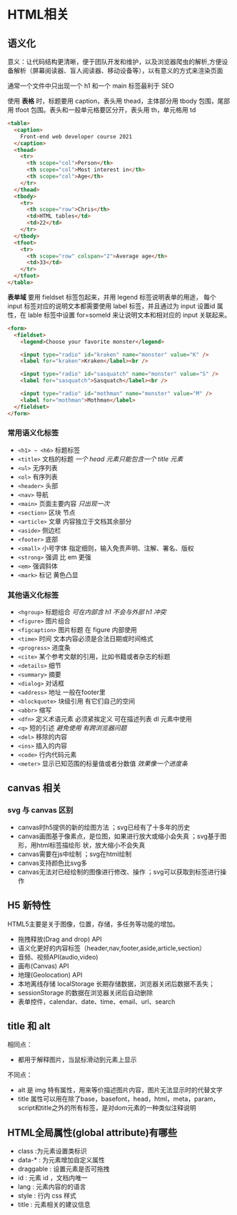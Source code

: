# HTML相关

## 语义化

意义：让代码结构更清晰，便于团队开发和维护，以及浏览器爬虫的解析,方便设备解析（屏幕阅读器、盲人阅读器、移动设备等），以有意义的方式来渲染页面

通常一个文件中只出现一个 h1 和一个 main 标签最利于 SEO

使用 **表格** 时，标题要用 caption，表头用 thead，主体部分用 tbody 包围，尾部用 tfoot 包围。表头和一般单元格要区分开，表头用 th，单元格用 td

```html
<table>
  <caption>
    Front-end web developer course 2021
  </caption>
  <thead>
    <tr>
      <th scope="col">Person</th>
      <th scope="col">Most interest in</th>
      <th scope="col">Age</th>
    </tr>
  </thead>
  <tbody>
    <tr>
      <th scope="row">Chris</th>
      <td>HTML tables</td>
      <td>22</td>
    </tr>
  </tbody>
  <tfoot>
    <tr>
      <th scope="row" colspan="2">Average age</th>
      <td>33</td>
    </tr>
  </tfoot>
</table>
```


**表单域** 要用 fieldset 标签包起来，并用 legend 标签说明表单的用途，
每个 input 标签对应的说明文本都需要使用 label 标签，并且通过为 input 设置id 属性，在 lable 标签中设置 for=someld 来让说明文本和相对应的 input 关联起来。

```html
<form>
  <fieldset>
    <legend>Choose your favorite monster</legend>

    <input type="radio" id="kraken" name="monster" value="K" />
    <label for="kraken">Kraken</label><br />

    <input type="radio" id="sasquatch" name="monster" value="S" />
    <label for="sasquatch">Sasquatch</label><br />

    <input type="radio" id="mothman" name="monster" value="M" />
    <label for="mothman">Mothman</label>
  </fieldset>
</form>
```

### 常用语义化标签

- `<h1> ~ <h6>` 标题标签 
- `<title>` 文档的标题 *一个 head 元素只能包含一个 title 元素*
- `<ul>` 无序列表
- `<ol>` 有序列表
- `<header>` 头部
- `<nav>` 导航
- `<main>` 页面主要内容 *只出现一次*
- `<section>` 区块 节点
- `<article>` 文章 内容独立于文档其余部分
- `<aside>` 侧边栏
- `<footer>` 底部
- `<small>` 小号字体 指定细则，输入免责声明、注解、署名、版权
- `<strong>` 强调 比 em 更强
- `<em>` 强调斜体
- `<mark>` 标记 黄色凸显

### 其他语义化标签

- `<hgroup>` 标题组合 *可在内部含 h1  不会与外部 h1 冲突*
- `<figure>` 图片组合
- `<figcaption>` 图片标题 在 figure 内部使用
- `<time>` 时间 文本内容必须是合法日期或时间格式
- `<progress>` 进度条 
- `<cite>` 某个参考文献的引用，比如书籍或者杂志的标题
- `<details>` 细节
- `<summary>` 摘要
- `<dialog>` 对话框
- `<address>` 地址 一般在footer里
- `<blockquote>` 块级引用 有它们自己的空间
- `<abbr>` 缩写
- `<dfn>` 定义术语元素 必须紧挨定义 可在描述列表 dl 元素中使用
- `<q>` 短的引述 *避免使用 有跨浏览器问题*
- `<del>` 移除的内容 
- `<ins>` 插入的内容
- `<code>` 行内代码元素
- `<meter>` 显示已知范围的标量值或者分数值 *效果像一个进度条*


## canvas 相关

### svg 与 canvas 区别

- canvas时h5提供的新的绘图方法 ；svg已经有了十多年的历史
- canvas画图基于像素点，是位图，如果进行放大或缩小会失真 ；svg基于图形，用html标签描绘形
状，放大缩小不会失真
- canvas需要在js中绘制 ；svg在html绘制
- canvas支持颜色比svg多 
- canvas无法对已经绘制的图像进行修改、操作 ；svg可以获取到标签进行操作


## H5 新特性

HTML5主要是关于图像，位置，存储，多任务等功能的增加。
- 拖拽释放(Drag and drop) API
- 语义化更好的内容标签（header,nav,footer,aside,article,section）
- 音频、视频API(audio,video)
- 画布(Canvas) API
- 地理(Geolocation) API
- 本地离线存储 localStorage 长期存储数据，浏览器关闭后数据不丢失；
- sessionStorage 的数据在浏览器关闭后自动删除
- 表单控件，calendar、date、time、email、url、search

##  title 和 alt 

相同点：
- 都用于解释图片，当鼠标滑动到元素上显示

不同点：
- alt 是 img 特有属性，用来等价描述图片内容，图片无法显示时的代替文字
- title 属性可以用在除了base，basefont，head，html，meta，param，script和title之外的所有标签，是对dom元素的一种类似注释说明

##  HTML全局属性(global attribute)有哪些

- class :为元素设置类标识
- data-* : 为元素增加自定义属性
- draggable : 设置元素是否可拖拽
- id : 元素 id ，文档内唯一
- lang : 元素内容的的语言
- style : 行内 css 样式
- title : 元素相关的建议信息